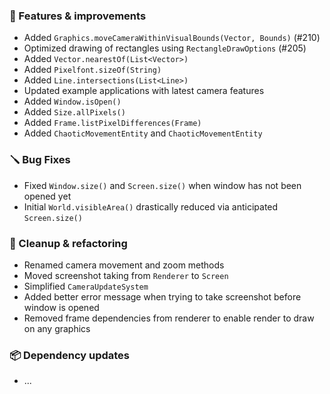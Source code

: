 ### 🚀 Features & improvements

- Added `Graphics.moveCameraWithinVisualBounds(Vector, Bounds)` (#210)
- Optimized drawing of rectangles using `RectangleDrawOptions` (#205)
- Added `Vector.nearestOf(List<Vector>)`
- Added `Pixelfont.sizeOf(String)`
- Added `Line.intersections(List<Line>)`
- Updated example applications with latest camera features
- Added `Window.isOpen()`
- Added `Size.allPixels()`
- Added `Frame.listPixelDifferences(Frame)`
- Added `ChaoticMovementEntity` and `ChaoticMovementEntity`

### 🪛 Bug Fixes

- Fixed `Window.size()` and `Screen.size()` when window has not been opened yet
- Initial `World.visibleArea()` drastically reduced via anticipated `Screen.size()`

### 🧽 Cleanup & refactoring

- Renamed camera movement and zoom methods
- Moved screenshot taking from `Renderer` to `Screen`
- Simplified `CameraUpdateSystem`
- Added better error message when trying to take screenshot before window is opened
- Removed frame dependencies from renderer to enable render to draw on any graphics

### 📦 Dependency updates

- ...